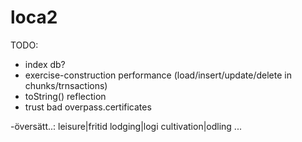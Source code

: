 # loca2

TODO:

- index db?
- exercise-construction performance (load/insert/update/delete in chunks/trnsactions)
- toString() reflection
- trust bad overpass.certificates

-översätt..:
leisure|fritid
lodging|logi
cultivation|odling
...
